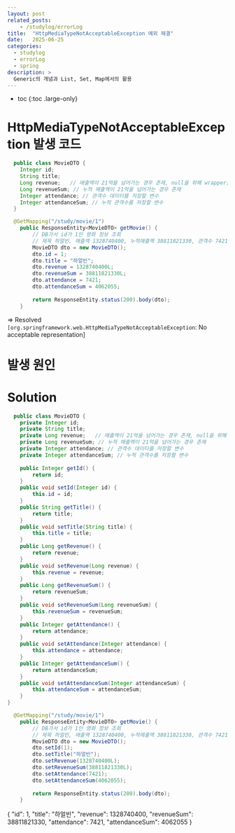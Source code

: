 ```yaml
---
layout: post
related_posts:
    - /studylog/errorLog
title:  "HttpMediaTypeNotAcceptableException 예외 해결"
date:   2025-06-25
categories:
  - studylog
  - errorLog
  - spring
description: >
  Generic의 개념과 List, Set, Map에서의 활용
---
```

* toc
{:toc .large-only}

# HttpMediaTypeNotAcceptableException 발생 코드
```java
  public class MovieDTO {
    Integer id;
    String title;
    Long revenue;	// 매출액이 21억을 넘어가는 경우 존재, null을 위해 wrapper클래스
    Long revenueSum; // 누적 매출액이 21억을 넘어가는 경우 존재
    Integer attendance; // 관객수 데이터를 저장할 변수
    Integer attendanceSum; // 누적 관객수를 저장할 변수
  }
```

```java
  @GetMapping("/study/movie/1")
	public ResponseEntity<MovieDTO> getMovie() {
		// DB가서 id가 1인 영화 정보 조회 
		// 제목 하얼빈, 매출액 1328740400, 누적매출액 38811821330, 관객수 7421, 누적관객수 4062055
		MovieDTO dto = new MovieDTO();
		dto.id = 1;
		dto.title = "하얼빈";
		dto.revenue = 1328740400L;
		dto.revenueSum = 38811821330L;
		dto.attendance = 7421;
		dto.attendanceSum = 4062055;
		
		return ResponseEntity.status(200).body(dto);
	}
```
=> Resolved `[org.springframework.web.HttpMediaTypeNotAcceptableException`: No acceptable representation]

# 발생 원인

# Solution
```java
  public class MovieDTO {
	private Integer id;
	private String title;
	private Long revenue;	// 매출액이 21억을 넘어가는 경우 존재, null을 위해 wrapper클래스
	private Long revenueSum; // 누적 매출액이 21억을 넘어가는 경우 존재
	private Integer attendance; // 관객수 데이터를 저장할 변수
	private Integer attendanceSum; // 누적 관객수를 저장할 변수
	
	public Integer getId() {
		return id;
	}
	public void setId(Integer id) {
		this.id = id;
	}
	public String getTitle() {
		return title;
	}
	public void setTitle(String title) {
		this.title = title;
	}
	public Long getRevenue() {
		return revenue;
	}
	public void setRevenue(Long revenue) {
		this.revenue = revenue;
	}
	public Long getRevenueSum() {
		return revenueSum;
	}
	public void setRevenueSum(Long revenueSum) {
		this.revenueSum = revenueSum;
	}
	public Integer getAttendance() {
		return attendance;
	}
	public void setAttendance(Integer attendance) {
		this.attendance = attendance;
	}
	public Integer getAttendanceSum() {
		return attendanceSum;
	}
	public void setAttendanceSum(Integer attendanceSum) {
		this.attendanceSum = attendanceSum;
	}
}
```

```java
  @GetMapping("/study/movie/1")
	public ResponseEntity<MovieDTO> getMovie() {
		// DB가서 id가 1인 영화 정보 조회 
		// 제목 하얼빈, 매출액 1328740400, 누적매출액 38811821330, 관객수 7421, 누적관객수 4062055
		MovieDTO dto = new MovieDTO();
		dto.setId(1);
		dto.setTitle("하얼빈");
		dto.setRevenue(1328740400L);
		dto.setRevenueSum(38811821330L);
		dto.setAttendance(7421);
		dto.setAttendanceSum(4062055);
		
		return ResponseEntity.status(200).body(dto);
	}
```

{
    "id": 1,
    "title": "하얼빈",
    "revenue": 1328740400,
    "revenueSum": 38811821330,
    "attendance": 7421,
    "attendanceSum": 4062055
}